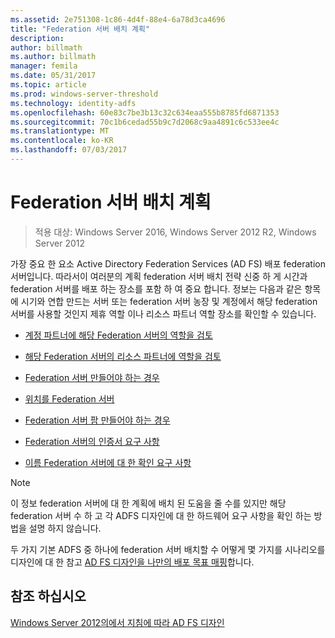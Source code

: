 ```yaml
---
ms.assetid: 2e751308-1c86-4d4f-88e4-6a78d3ca4696
title: "Federation 서버 배치 계획"
description: 
author: billmath
ms.author: billmath
manager: femila
ms.date: 05/31/2017
ms.topic: article
ms.prod: windows-server-threshold
ms.technology: identity-adfs
ms.openlocfilehash: 60e83c7be3b13c32c634eaa555b8785fd6871353
ms.sourcegitcommit: 70c1b6cedad55b9c7d2068c9aa4891c6c533ee4c
ms.translationtype: MT
ms.contentlocale: ko-KR
ms.lasthandoff: 07/03/2017
---
```

# <a name="planning-federation-server-placement"></a>Federation 서버 배치 계획

>적용 대상: Windows Server 2016, Windows Server 2012 R2, Windows Server 2012

가장 중요 한 요소 Active Directory Federation Services \(AD FS\) 배포 federation 서버입니다. 따라서이 여러분의 계획 federation 서버 배치 전략 신중 하 게 시간과 federation 서버를 배포 하는 장소를 포함 하 여 중요 합니다. 정보는 다음과 같은 항목에 시기와 연합 만드는 서버 또는 federation 서버 농장 및 계정에서 해당 federation 서버를 사용할 것인지 제휴 역할 이나 리소스 파트너 역할 장소를 확인할 수 있습니다.  
  
-   [계정 파트너에 해당 Federation 서버의 역할을 검토](Review-the-Role-of-the-Federation-Server-in-the-Account-Partner.md)  
  
-   [해당 Federation 서버의 리소스 파트너에 역할을 검토](Review-the-Role-of-the-Federation-Server-in-the-Resource-Partner.md)  
  
-   [Federation 서버 만들어야 하는 경우](When-to-Create-a-Federation-Server.md)  
  
-   [위치를 Federation 서버](Where-to-Place-a-Federation-Server.md)  
  
-   [Federation 서버 팜 만들어야 하는 경우](When-to-Create-a-Federation-Server-Farm.md)  
  
-   [Federation 서버의 인증서 요구 사항](Certificate-Requirements-for-Federation-Servers.md)  
  
-   [이름 Federation 서버에 대 한 확인 요구 사항](Name-Resolution-Requirements-for-Federation-Servers.md)  
  
> [!NOTE]  
> 이 정보 federation 서버에 대 한 계획에 배치 된 도움을 줄 수를 있지만 해당 federation 서버 수 하 고 각 ADFS 디자인에 대 한 하드웨어 요구 사항을 확인 하는 방법을 설명 하지 않습니다.  
  
두 가지 기본 ADFS 중 하나에 federation 서버 배치할 수 어떻게 몇 가지를 시나리오를 디자인에 대 한 참고 [AD FS 디자인을 나만의 배포 목표 매핑](Mapping-Your-Deployment-Goals-to-an-AD-FS-Design.md)합니다.  
  
## <a name="see-also"></a>참조 하십시오
[Windows Server 2012의에서 지침에 따라 AD FS 디자인](AD-FS-Design-Guide-in-Windows-Server-2012.md)

